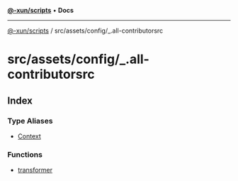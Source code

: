 [**@-xun/scripts**](../../../../README.md) • **Docs**

***

[@-xun/scripts](../../../../README.md) / src/assets/config/\_.all-contributorsrc

# src/assets/config/\_.all-contributorsrc

## Index

### Type Aliases

- [Context](type-aliases/Context.md)

### Functions

- [transformer](functions/transformer.md)
